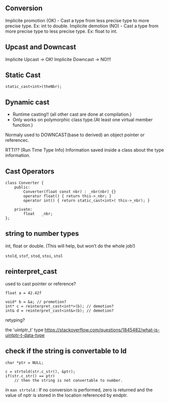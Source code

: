 ## Conversion
Implicite promotion (OK)
	- Cast a type from less precise type to more precise type. Ex: int to double.
Implicite demotion (NO)
	- Cast a type from more precise type to less precise type. Ex: float to int.


## Upcast and Downcast

Implicite Upcast -> OK!
Implicite Downcast -> NO!!!


## Static Cast

```
static_cast<int>(theNbr);
```

## Dynamic cast
- Runtime casting!! (all other cast are done at compilation.)
- Only works on polymorphic class type.(At least one virtual member function.)

Normaly used to DOWNCAST(base to derived) an object pointer or referencec.

RTTI?? (Run Time Type Info) Information saved inside a class about the type information.

## Cast Operators

```
class Converter {
	public:
		Converter(float const nbr) : _nbr(nbr) {}
		operator float() { return this->_nbr; } 
		operator int() { return static_cast<int>( this->_nbr); }

	private:
		float	_nbr;
};
```

## string to number types
int, float or double. (This will help, but won’t do the whole job!)

`stold`, `stof`, `stod`, `stoi`, `stol`

## reinterpret_cast
used to cast pointer or reference?
```
float a = 42.42f

void* b = &a; // promotion?
int* c = reinterpret_cast<int*>(b); // demotion?
int& d = reinterpret_cast<int&>(b); // demotion?
```

retyping?

the 'uintptr_t' type
https://stackoverflow.com/questions/1845482/what-is-uintptr-t-data-type

## check if the string is convertable to ld
```
char *ptr = NULL;

c = strtold(str.c_str(), &ptr);
if(str.c_str() == ptr)
	// then the string is not convertable to number.
```

in `man strtold` : If no conversion is performed, zero is returned and the value of nptr is stored in the location referenced by endptr. 
